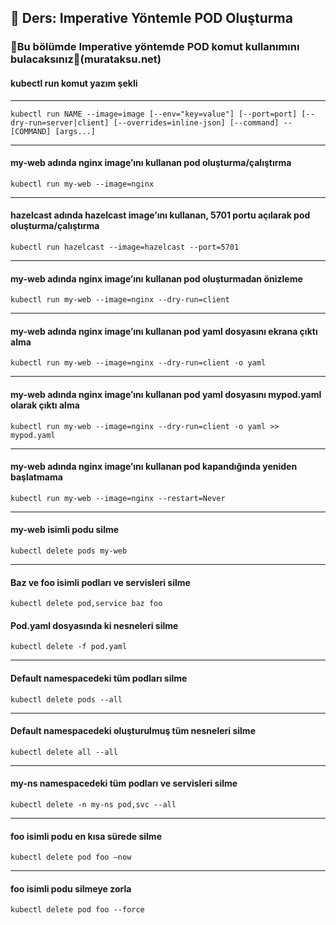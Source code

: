 ## 🧑 Ders: Imperative Yöntemle POD Oluşturma

### 📗Bu bölümde Imperative yöntemde POD komut kullanımını bulacaksınız📗(murataksu.net)

#### kubectl run komut yazım şekli
***
```
kubectl run NAME --image=image [--env="key=value"] [--port=port] [--dry-run=server|client] [--overrides=inline-json] [--command] -- [COMMAND] [args...]
```
***
#### my-web adında nginx image’ını kullanan pod oluşturma/çalıştırma
```
kubectl run my-web --image=nginx
```
***
#### hazelcast adında hazelcast image’ını kullanan, 5701 portu açılarak pod oluşturma/çalıştırma
```
kubectl run hazelcast --image=hazelcast --port=5701
```
***
#### my-web adında nginx image’ını kullanan pod oluşturmadan önizleme
```
kubectl run my-web --image=nginx --dry-run=client
```
***
#### my-web adında nginx image’ını kullanan pod yaml dosyasını ekrana çıktı alma
```
kubectl run my-web --image=nginx --dry-run=client -o yaml
```
***
#### my-web adında nginx image’ını kullanan pod yaml dosyasını mypod.yaml olarak çıktı alma
```
kubectl run my-web --image=nginx --dry-run=client -o yaml >> mypod.yaml
```
***
#### my-web adında nginx image’ını kullanan pod kapandığında yeniden başlatmama
```
kubectl run my-web --image=nginx --restart=Never
```
***
#### my-web isimli podu silme
```
kubectl delete pods my-web
```
***
#### Baz ve foo isimli podları ve servisleri silme
```
kubectl delete pod,service baz foo
```
#### Pod.yaml dosyasında ki nesneleri silme
```
kubectl delete -f pod.yaml
```
***
#### Default namespacedeki tüm podları silme
```
kubectl delete pods --all
```
***
#### Default namespacedeki oluşturulmuş tüm nesneleri silme
```
kubectl delete all --all
```
***
#### my-ns namespacedeki tüm podları ve servisleri silme
```
kubectl delete -n my-ns pod,svc --all
```
***
#### foo isimli podu en kısa sürede silme
```
kubectl delete pod foo –now
```
***
#### foo isimli podu silmeye zorla
```
kubectl delete pod foo --force
```
